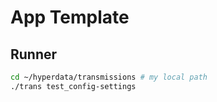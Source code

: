 # App Template

## Runner

```sh
cd ~/hyperdata/transmissions # my local path
./trans test_config-settings
```
